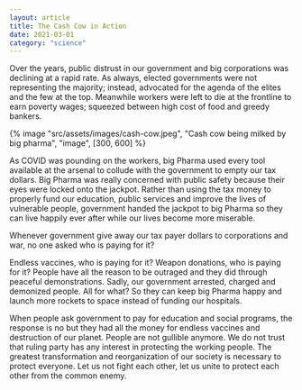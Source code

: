 ```yaml
---
layout: article
title: The Cash Cow in Action
date: 2021-03-01
category: "science"
---
```


Over the years, public distrust in our government and big corporations was declining at a rapid rate. As always, elected governments were not representing the majority; instead, advocated for the agenda of the elites and the few at the top. Meanwhile workers were left to die at the frontline to earn poverty wages; squeezed between high cost of food and greedy bankers.

<!-- excerpt -->

{% image "src/assets/images/cash-cow.jpeg", "Cash cow being milked by big pharma", "image", [300, 600] %}

As COVID was pounding on the workers, big Pharma used every tool available at the arsenal to collude with the government to empty our tax dollars. Big Pharma was really concerned with public safety because their eyes were locked onto the jackpot. Rather than using the tax money to properly fund our education, public services and improve the lives of vulnerable people, government handed the jackpot to big Pharma so they can live happily ever after while our lives become more miserable.

Whenever government give away our tax payer dollars to corporations and war, no one asked who is paying for it?

Endless vaccines, who is paying for it? Weapon donations, who is paying for it? People have all the reason to be outraged and they did through peaceful demonstrations. Sadly, our government arrested, charged and demonized people. All for what? So they can keep big Pharma happy and launch more rockets to space instead of funding our hospitals.

When people ask government to pay for education and social programs, the response is no but they had all the money for endless vaccines and destruction of our planet. People are not gullible anymore. We do not trust that ruling party has any interest in protecting the working people. The greatest transformation and reorganization of our society is necessary to protect everyone. Let us not fight each other, let us unite to protect each other from the common enemy.

